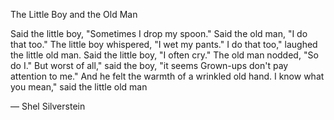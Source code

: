 ---
---

The Little Boy and the Old Man

Said the little boy, "Sometimes I drop my spoon."
Said the old man, "I do that too."
The little boy whispered, "I wet my pants."
I do that too," laughed the little old man.
Said the little boy, "I often cry."
The old man nodded, "So do I."
But worst of all," said the boy, "it seems
Grown-ups don't pay attention to me."
And he felt the warmth of a wrinkled old hand.
I know what you mean," said the little old man

― Shel Silverstein

